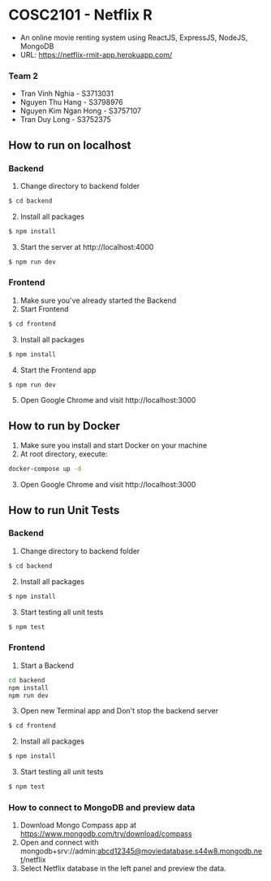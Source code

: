 # COSC2101 - Netflix R
- An online movie renting system using ReactJS, ExpressJS, NodeJS, MongoDB
- URL: https://netflix-rmit-app.herokuapp.com/

### Team 2
- Tran Vinh Nghia - S3713031
- Nguyen Thu Hang - S3798976
- Nguyen Kim Ngan Hong - S3757107
- Tran Duy Long - S3752375

## How to run on localhost
### Backend
1. Change directory to backend folder
```bash
$ cd backend
```
2. Install all packages
```bash
$ npm install
```
3. Start the server at http://localhost:4000
```bash
$ npm run dev
```

### Frontend
1. Make sure you've already started the Backend
2. Start Frontend 
```bash
$ cd frontend
```
3. Install all packages
```bash
$ npm install
```
4. Start the Frontend app
```bash
$ npm run dev
```
5. Open Google Chrome and visit http://localhost:3000

## How to run by Docker
1. Make sure you install and start Docker on your machine
2. At root directory, execute:
```bash
docker-compose up -d
```
3. Open Google Chrome and visit http://localhost:3000

## How to run Unit Tests
### Backend
1. Change directory to backend folder
```bash
$ cd backend
```
2. Install all packages
```bash
$ npm install
```
3. Start testing all unit tests
```bash
$ npm test
```

### Frontend
1. Start a Backend
```bash
cd backend
npm install
npm run dev
```
3. Open new Terminal app and Don't stop the backend server
```bash
$ cd frontend
```
2. Install all packages
```bash
$ npm install
```
3. Start testing all unit tests
```bash
$ npm test
```

### How to connect to MongoDB and preview data
1. Download Mongo Compass app at https://www.mongodb.com/try/download/compass
2. Open and connect with mongodb+srv://admin:abcd12345@moviedatabase.s44w8.mongodb.net/netflix
3. Select Netflix database in the left panel and preview the data.